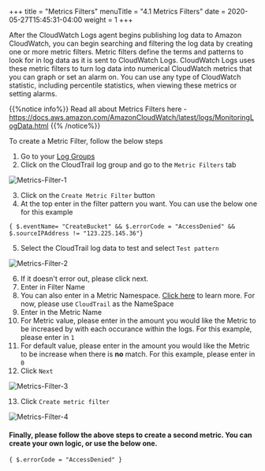 +++
title = "Metrics Filters"
menuTitle = "4.1 Metrics Filters"
date = 2020-05-27T15:45:31-04:00
weight = 1
+++

After the CloudWatch Logs agent begins publishing log data to Amazon CloudWatch, you can begin searching and filtering the log data by creating one or more metric filters. Metric filters define the terms and patterns to look for in log data as it is sent to CloudWatch Logs. CloudWatch Logs uses these metric filters to turn log data into numerical CloudWatch metrics that you can graph or set an alarm on. You can use any type of CloudWatch statistic, including percentile statistics, when viewing these metrics or setting alarms.

{{%notice info%}}
Read all about Metrics Filters here - https://docs.aws.amazon.com/AmazonCloudWatch/latest/logs/MonitoringLogData.html
{{% /notice%}}

To create a Metric Filter, follow the below steps

1. Go to your [Log Groups](https://console.aws.amazon.com/cloudwatch/home?region=us-east-1#logsV2:log-groups)
2. Click on the CloudTrail log group and go to the `Metric Filters` tab

![Metrics-Filter-1](/images/metrics/Metrics-Filter-1.PNG?classes=shadow)

3. Click on the `Create Metric Filter` button
4. At the top enter in the filter pattern you want. You can use the below one for this example

```
{ $.eventName= "CreateBucket" && $.errorCode = "AccessDenied" && $.sourceIPAddress != "123.225.145.36"}
```
5. Select the CloudTrail log data to test and select `Test pattern`

![Metrics-Filter-2](/images/metrics/Metrics-Filter-2.PNG?classes=shadow)

6. If it doesn't error out, please click next.
7. Enter in Filter Name
8. You can also enter in a Metric Namespace. [Click here](https://docs.aws.amazon.com/AmazonCloudWatch/latest/monitoring/cloudwatch_concepts.html#Namespace) to learn more. For now, please use `CloudTrail` as the NameSpace
9. Enter in the Metric Name
10. For Metric value, please enter in the amount you would like the Metric to be increased by with each occurance within the logs. For this example, please enter in `1`
11. For default value, please enter in the amount you would like the Metric to be increase when there is **no** match. For this example, please enter in `0`
12. Click `Next` 

![Metrics-Filter-3](/images/metrics/Metrics-Filter-3.PNG?classes=shadow)

13. Click `Create metric filter`

![Metrics-Filter-4](/images/metrics/Metrics-Filter-4.PNG?classes=shadow)

#### Finally, please follow the above steps to create a second metric. You can create your own logic, or use the below one.

```
{ $.errorCode = "AccessDenied" }
```
